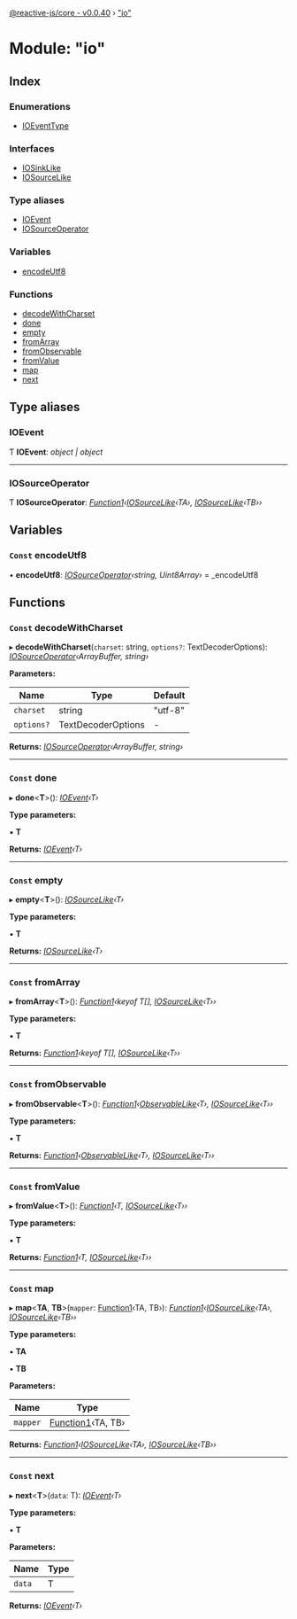 [@reactive-js/core - v0.0.40](../README.md) › ["io"](_io_.md)

# Module: "io"

## Index

### Enumerations

* [IOEventType](../enums/_io_.ioeventtype.md)

### Interfaces

* [IOSinkLike](../interfaces/_io_.iosinklike.md)
* [IOSourceLike](../interfaces/_io_.iosourcelike.md)

### Type aliases

* [IOEvent](_io_.md#ioevent)
* [IOSourceOperator](_io_.md#iosourceoperator)

### Variables

* [encodeUtf8](_io_.md#const-encodeutf8)

### Functions

* [decodeWithCharset](_io_.md#const-decodewithcharset)
* [done](_io_.md#const-done)
* [empty](_io_.md#const-empty)
* [fromArray](_io_.md#const-fromarray)
* [fromObservable](_io_.md#const-fromobservable)
* [fromValue](_io_.md#const-fromvalue)
* [map](_io_.md#const-map)
* [next](_io_.md#const-next)

## Type aliases

###  IOEvent

Ƭ **IOEvent**: *object | object*

___

###  IOSourceOperator

Ƭ **IOSourceOperator**: *[Function1](_functions_.md#function1)‹[IOSourceLike](../interfaces/_io_.iosourcelike.md)‹TA›, [IOSourceLike](../interfaces/_io_.iosourcelike.md)‹TB››*

## Variables

### `Const` encodeUtf8

• **encodeUtf8**: *[IOSourceOperator](_io_.md#iosourceoperator)‹string, Uint8Array›* = _encodeUtf8

## Functions

### `Const` decodeWithCharset

▸ **decodeWithCharset**(`charset`: string, `options?`: TextDecoderOptions): *[IOSourceOperator](_io_.md#iosourceoperator)‹ArrayBuffer, string›*

**Parameters:**

Name | Type | Default |
------ | ------ | ------ |
`charset` | string | "utf-8" |
`options?` | TextDecoderOptions | - |

**Returns:** *[IOSourceOperator](_io_.md#iosourceoperator)‹ArrayBuffer, string›*

___

### `Const` done

▸ **done**<**T**>(): *[IOEvent](_io_.md#ioevent)‹T›*

**Type parameters:**

▪ **T**

**Returns:** *[IOEvent](_io_.md#ioevent)‹T›*

___

### `Const` empty

▸ **empty**<**T**>(): *[IOSourceLike](../interfaces/_io_.iosourcelike.md)‹T›*

**Type parameters:**

▪ **T**

**Returns:** *[IOSourceLike](../interfaces/_io_.iosourcelike.md)‹T›*

___

### `Const` fromArray

▸ **fromArray**<**T**>(): *[Function1](_functions_.md#function1)‹keyof T[], [IOSourceLike](../interfaces/_io_.iosourcelike.md)‹T››*

**Type parameters:**

▪ **T**

**Returns:** *[Function1](_functions_.md#function1)‹keyof T[], [IOSourceLike](../interfaces/_io_.iosourcelike.md)‹T››*

___

### `Const` fromObservable

▸ **fromObservable**<**T**>(): *[Function1](_functions_.md#function1)‹[ObservableLike](../interfaces/_observable_.observablelike.md)‹T›, [IOSourceLike](../interfaces/_io_.iosourcelike.md)‹T››*

**Type parameters:**

▪ **T**

**Returns:** *[Function1](_functions_.md#function1)‹[ObservableLike](../interfaces/_observable_.observablelike.md)‹T›, [IOSourceLike](../interfaces/_io_.iosourcelike.md)‹T››*

___

### `Const` fromValue

▸ **fromValue**<**T**>(): *[Function1](_functions_.md#function1)‹T, [IOSourceLike](../interfaces/_io_.iosourcelike.md)‹T››*

**Type parameters:**

▪ **T**

**Returns:** *[Function1](_functions_.md#function1)‹T, [IOSourceLike](../interfaces/_io_.iosourcelike.md)‹T››*

___

### `Const` map

▸ **map**<**TA**, **TB**>(`mapper`: [Function1](_functions_.md#function1)‹TA, TB›): *[Function1](_functions_.md#function1)‹[IOSourceLike](../interfaces/_io_.iosourcelike.md)‹TA›, [IOSourceLike](../interfaces/_io_.iosourcelike.md)‹TB››*

**Type parameters:**

▪ **TA**

▪ **TB**

**Parameters:**

Name | Type |
------ | ------ |
`mapper` | [Function1](_functions_.md#function1)‹TA, TB› |

**Returns:** *[Function1](_functions_.md#function1)‹[IOSourceLike](../interfaces/_io_.iosourcelike.md)‹TA›, [IOSourceLike](../interfaces/_io_.iosourcelike.md)‹TB››*

___

### `Const` next

▸ **next**<**T**>(`data`: T): *[IOEvent](_io_.md#ioevent)‹T›*

**Type parameters:**

▪ **T**

**Parameters:**

Name | Type |
------ | ------ |
`data` | T |

**Returns:** *[IOEvent](_io_.md#ioevent)‹T›*
